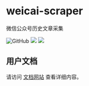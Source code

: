 # weicai-scraper
微信公众号历史文章采集

![GitHub](https://img.shields.io/github/license/lunnlew/weicai-scraper)
![](https://github.com/lunnlew/weicai-scraper/workflows/Release%20Build/badge.svg)
[![](https://david-dm.org/lunnlew/weicai-scraper/dev-status.svg)](https://david-dm.org/lunnlew/weicai-scraper?type=dev)

## 用户文档
请访问 [文档网站](https://weicai.karoy.cn/) 查看详细内容。
